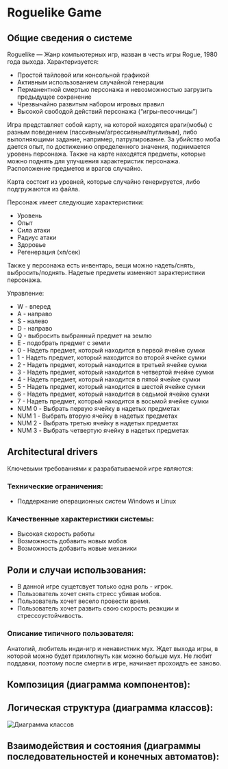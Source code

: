 # Roguelike Game

## Общие сведения о системе

Roguelike — Жанр компьютерных игр, назван в честь игры Rogue, 1980 года выхода. Характеризуется:
  * Простой тайловой или консольной графикой
  * Активным использованием случайной генерации
  * Перманентной смертью персонажа и невозможностью загрузить предыдущее сохранение
  * Чрезвычайно развитым набором игровых правил
  * Высокой свободой действий персонажа (“игры-песочницы”)

Игра представляет собой карту, на которой находятся враги(мобы) с разным поведением (пассивным/агрессивным/пугливым), либо выполняющими задание, например, патрулирование. За убийство моба дается опыт, по достижению определенного значения, поднимается уровень персонажа. Также на карте находятся предметы, которые можно поднять для улучшения характеристик персонажа. Расположение предметов и врагов случайно. 

Карта состоит из уровней, которые случайно генерируется, либо подгружаются из файла. 

Персонаж имеет следующие характеристики:
  * Уровень
  * Опыт
  * Сила атаки
  * Радиус атаки
  * Здоровье
  * Регенерация (хп/сек)

Также у персонажа есть инвентарь, вещи можно надеть/снять, выбросить/поднять. Надетые предметы изменяют зарактеристики персонажа. 

Управление:
  * W - вперед
  * A - направо
  * S - налево
  * D - направо
  * Q - выбросить выбранный предмет на землю
  * E - подобрать предмет с земли
  * 0 - Надеть предмет, который находится в первой ячейке сумки
  * 1 - Надеть предмет, который находится во второй ячейке сумки
  * 2 - Надеть предмет, который находится в третьей ячейке сумки
  * 3 - Надеть предмет, который находится в четвертой ячейке сумки
  * 4 - Надеть предмет, который находится в пятой ячейке сумки
  * 5 - Надеть предмет, который находится в шестой ячейке сумки
  * 6 - Надеть предмет, который находится в седьмой ячейке сумки
  * 7 - Надеть предмет, который находится в восьмой ячейке сумки
  * NUM 0 - Выбрать первую ячейку в надетых предметах  
  * NUM 1 - Выбрать вторую ячейку в надетых предметах 
  * NUM 2 - Выбрать третью ячейку в надетых предметах 
  * NUM 3 - Выбрать четвертую ячейку в надетых предметах 
    
## Architectural drivers

Ключевыми требованиями к разрабатываемой игре являются:

### Технические ограничения:
  * Поддержание операционных систем Windows и Linux 

### Качественные характеристики системы:
  * Высокая скорость работы
  * Возможность добавить новых мобов
  * Возможность добавить новые механики

## Роли и случаи использования:
  * В данной игре сущетсвует только одна роль - игрок.
  * Пользователь хочет снять стресс убивая мобов.
  * Пользователь хочет весело провести время.
  * Пользователь хочет развить свою скорость реакции и стрессоустойчивость.

### Описание типичного пользователя:
  Анатолий, любитель инди-игр и ненавистник мух. Ждет выхода игры, в которой можно будет прихлопнуть как можно больше мух. Не любит поддавки, поэтому после смерти в игре, начинает прохоидть ее заново.

## Композиция (диаграмма компонентов):

## Логическая структура (диаграмма классов):
![Диаграмма классов](https://github.com/TreshMom/Rougelike-Game-/assets/92734894/06237a07-1470-4689-9b3a-d18dad5507e8)

## Взаимодействия и состояния (диаграммы последовательностей и конечных автоматов):



